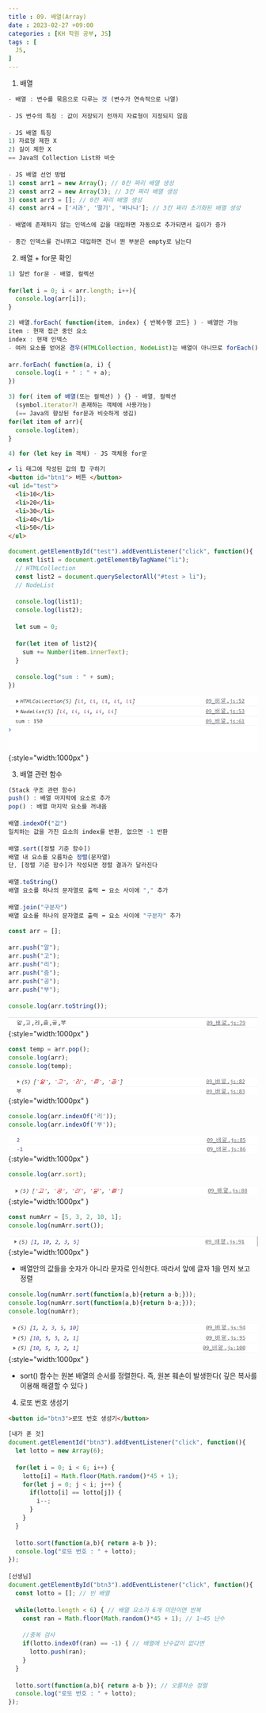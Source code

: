 ```yaml
---
title : 09. 배열(Array)
date : 2023-02-27 +09:00
categories : [KH 학원 공부, JS]
tags : [
  JS,
]
---
```

<!-- ![](/assets/img/JS/aaaa.png){:style="border:1px solid #eaeaea; border-radius: 7px; padding: 0px;" } -->
<!-- ![](/assets/img/JS/9-1.png){:style="width:1000px" } -->

1) 배열

```jsx
- 배열 : 변수를 묶음으로 다루는 것 (변수가 연속적으로 나열)

- JS 변수의 특징 : 값이 저장되기 전까지 자료형이 지정되지 않음

- JS 배열 특징
1) 자료형 제한 X
2) 길이 제한 X
== Java의 Collection List와 비슷

- JS 배열 선언 방법
1) const arr1 = new Array(); // 0칸 짜리 배열 생성
2) const arr2 = new Array(3); // 3칸 짜리 배열 생성
3) const arr3 = []; // 0칸 짜리 배열 생성
4) const arr4 = ['사과', '딸기', '바나나']; // 3칸 짜리 초기화된 배열 생성

- 배열에 존재하지 않는 인덱스에 값을 대입하면 자동으로 추가되면서 길이가 증가

- 중간 인덱스를 건너뛰고 대입하면 건너 뛴 부분은 empty로 남는다
```

2) 배열 + for문 확인

```jsx
1) 일반 for문 - 배열, 컬렉션

for(let i = 0; i < arr.length; i++){
  console.log(arr[i]);
}
```

```jsx
2) 배열.forEach( function(item, index) { 반복수행 코드} ) - 배열만 가능
item : 현재 접근 중인 요소
index : 현재 인덱스
- 여러 요소를 얻어온 경우(HTMLCollection, NodeList)는 배열이 아니므로 forEach()문을 쓸 수 없다

arr.forEach( function(a, i) {
  console.log(i + " : " + a);
})
```

```jsx
3) for( item of 배열(또는 컬렉션) ) {} - 배열, 컬렉션
  (symbol.iterator가 존재하는 객체에 사용가능)
  (== Java의 향상된 for문과 비슷하게 생김)
for(let item of arr){
  console.log(item);
}
```

```jsx
4) for (let key in 객체) - JS 객체용 for문
```

```html
✔️ li 태그에 작성된 값의 합 구하기
<button id="btn1"> 버튼 </button>
<ul id="test">
  <li>10</li>
  <li>20</li>
  <li>30</li>
  <li>40</li>
  <li>50</li>
</ul>
```

```jsx
document.getElementById("test").addEventListener("click", function(){
  const list1 = document.getElementByTagName("li");
  // HTMLCollection
  const list2 = document.querySelectorAll("#test > li");
  // NodeList

  console.log(list1);
  console.log(list2);

  let sum = 0;

  for(let item of list2){
    sum += Number(item.innerText);
  }

  console.log("sum : " + sum);
})
```

![](/assets/img/JS/9-1.png){:style="width:1000px" }

3) 배열 관련 함수

```jsx
(Stack 구조 관련 함수)
push() : 배열 마지막에 요소로 추가
pop() : 배열 마지막 요소를 꺼내옴

배열.indexOf("값")
일치하는 값을 가진 요소의 index를 반환, 없으면 -1 반환

배열.sort([정렬 기준 함수])
배열 내 요소를 오름차순 정렬(문자열)
단, [정렬 기준 함수]가 작성되면 정렬 결과가 달라진다

배열.toString()
배열 요소를 하나의 문자열로 출력 ➡️ 요소 사이에 "," 추가

배열.join("구분자")
배열 요소를 하나의 문자열로 출력 ➡️ 요소 사이에 "구분자" 추가
```

```jsx
const arr = [];

arr.push("알");
arr.push("고");
arr.push("리");
arr.push("즘");
arr.push("공");
arr.push("부");

console.log(arr.toString());
```

![](/assets/img/JS/9-2.png){:style="width:1000px" }

```jsx
const temp = arr.pop();
console.log(arr);
console.log(temp);
```

![](/assets/img/JS/9-3.png){:style="width:1000px" }

```jsx
console.log(arr.indexOf('리'));
console.log(arr.indexOf('부'));
```

![](/assets/img/JS/9-4.png){:style="width:1000px" }

```jsx
console.log(arr.sort);
```

![](/assets/img/JS/9-5.png){:style="width:1000px" }

```jsx
const numArr = [5, 3, 2, 10, 1];
console.log(numArr.sort());
```

![](/assets/img/JS/9-6.png){:style="width:1000px" }

- 배열안의 값들을 숫자가 아니라 문자로 인식한다. 따라서 앞에 글자 1을 먼저 보고 정렬

```jsx
console.log(numArr.sort(function(a,b){return a-b;}));
console.log(numArr.sort(function(a,b){return b-a;}));
console.log(numArr);
```

![](/assets/img/JS/9-7.png){:style="width:1000px" }

- sort() 함수는 원본 배열의 순서를 정렬한다. 즉, 원본 훼손이 발생한다( 깊은 복사를 이용해 해결할 수 있다 )

4) 로또 번호 생성기

```html
<button id="btn3">로또 번호 생성기</button> 
```

```jsx
[내가 푼 것]
document.getElementId("btn3").addEventListener("click", function(){
  let lotto = new Array(6);
  
  for(let i = 0; i < 6; i++) {
    lotto[i] = Math.floor(Math.random()*45 + 1);
    for(let j = 0; j < i; j++) {
      if(lotto[i] == lotto[j]) {
        i--;
      }
    }
  }
  
  lotto.sort(function(a,b){ return a-b });
  console.log("로또 번호 : " + lotto);
});

[선생님]
document.getElementById("btn3").addEventListener("click", function(){
  const lotto = []; // 빈 배열

  while(lotto.length < 6) { // 배열 요소가 6개 미만이면 반복
    const ran = Math.floor(Math.random()*45 + 1); // 1~45 난수

    //중복 검사
    if(lotto.indexOf(ran) == -1) { // 배열에 난수값이 없다면
      lotto.push(ran);
    }
  }

  lotto.sort(function(a,b){ return a-b }); // 오름차순 정렬
  console.log("로또 번호 : " + lotto);
});
```
